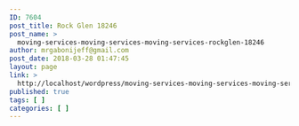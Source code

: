 ```yaml
---
ID: 7604
post_title: Rock Glen 18246
post_name: >
  moving-services-moving-services-moving-services-rockglen-18246
author: mrgabonijeff@gmail.com
post_date: 2018-03-28 01:47:45
layout: page
link: >
  http://localhost/wordpress/moving-services-moving-services-moving-services-rockglen-18246/
published: true
tags: [ ]
categories: [ ]
---
```

